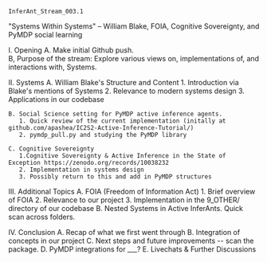 
    InferAnt_Stream_003.1
"Systems Within Systems" – William Blake, FOIA, Cognitive Sovereignty, and PyMDP social learning

I. Opening 
   A. Make initial Github push.  
   B, Purpose of the stream: Explore various views on, implementations of, and interactions with, Systems.  

II. Systems
    A. William Blake's Structure and Content
       1. Introduction via Blake's mentions of Systems 
       2. Relevance to modern systems design
       3. Applications in our codebase

    B. Social Science setting for PyMDP active inference agents. 
       1. Quick review of the current implementation (initally at github.com/apashea/IC2S2-Active-Inference-Tutorial/)
       2. pymdp_pull.py and studying the PyMDP library
    
    C. Cognitive Sovereignty
       1.Cognitive Sovereignty & Active Inference in the State of Exception https://zenodo.org/records/10038232
       2. Implementation in systems design
       3. Possibly return to this and add in PyMDP structures

III. Additional Topics
     A. FOIA (Freedom of Information Act)
        1. Brief overview of FOIA
        2. Relevance to our project
        3. Implementation in the 9_OTHER/ directory of our codebase
    B. Nested Systems in Active InferAnts. Quick scan across folders. 

IV. Conclusion
    A. Recap of what we first went through 
    B. Integration of concepts in our project
    C. Next steps and future improvements -- scan the package. 
    D. PyMDP integrations for ___? 
    E. Livechats & Further Discussions 